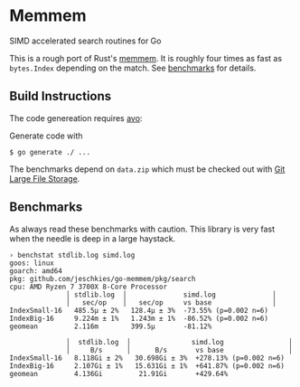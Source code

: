 # Memmem
SIMD accelerated search routines for Go

This is a rough port of Rust's [memmem](https://github.com/BurntSushi/memchr/tree/master/src/memmem).
It is roughly four times as fast as `bytes.Index` depending on the match.
See [benchmarks](#benchmarks) for details.

## Build Instructions

The code genereation requires [avo](https://github.com/mmcloughlin/avo):

Generate code with
```
$ go generate ./ ...
```

The benchmarks depend on `data.zip` which must be checked out with [Git Large
File Storage](https://git-lfs.com/).

## Benchmarks

As always read these benchmarks with caution. This library is very fast when the
needle is deep in a large haystack.

```
› benchstat stdlib.log simd.log                                                                         
goos: linux
goarch: amd64
pkg: github.com/jeschkies/go-memmem/pkg/search
cpu: AMD Ryzen 7 3700X 8-Core Processor             
              │ stdlib.log  │              simd.log              │
              │   sec/op    │   sec/op     vs base               │
IndexSmall-16   485.5µ ± 2%   128.4µ ± 3%  -73.55% (p=0.002 n=6)
IndexBig-16     9.224m ± 1%   1.243m ± 1%  -86.52% (p=0.002 n=6)
geomean         2.116m        399.5µ       -81.12%

              │  stdlib.log  │               simd.log                │
              │     B/s      │      B/s       vs base                │
IndexSmall-16   8.118Gi ± 2%   30.698Gi ± 3%  +278.13% (p=0.002 n=6)
IndexBig-16     2.107Gi ± 1%   15.631Gi ± 1%  +641.87% (p=0.002 n=6)
geomean         4.136Gi         21.91Gi       +429.64%

```
